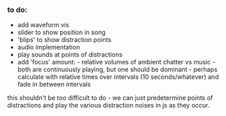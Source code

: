 ### to do:
 - add waveform vis
  - slider to show position in song
  - 'blips' to show distraction points
 - audio implementation
  - play sounds at points of distractions
  - add 'focus' amount:
        - relative volumes of ambient chatter vs music
        - both are continuously playing, but one should be dominant
        - perhaps calculate with relative times over intervals (10 seconds/whatever) and fade in between intervals

this shouldn't be too difficult to do - we can just predetermine points of distractions and play the various distraction noises in js as they occur.
